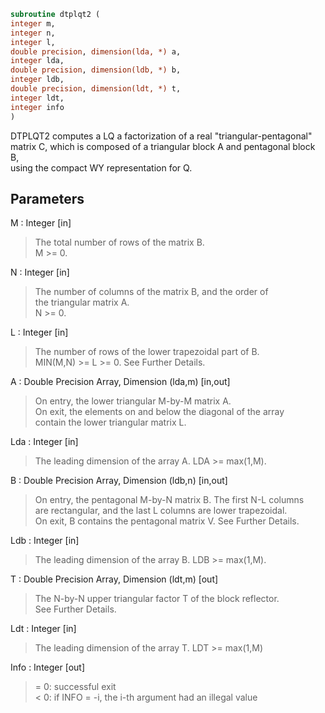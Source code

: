 ```fortran  
subroutine dtplqt2 (  
integer m,  
integer n,  
integer l,  
double precision, dimension(lda, *) a,  
integer lda,  
double precision, dimension(ldb, *) b,  
integer ldb,  
double precision, dimension(ldt, *) t,  
integer ldt,  
integer info  
)  
```  
  
DTPLQT2 computes a LQ a factorization of a real "triangular-pentagonal"  
matrix C, which is composed of a triangular block A and pentagonal block B,  
using the compact WY representation for Q.  
  
## Parameters  
M : Integer [in]  
> The total number of rows of the matrix B.  
> M >= 0.  
  
N : Integer [in]  
> The number of columns of the matrix B, and the order of  
> the triangular matrix A.  
> N >= 0.  
  
L : Integer [in]  
> The number of rows of the lower trapezoidal part of B.  
> MIN(M,N) >= L >= 0.  See Further Details.  
  
A : Double Precision Array, Dimension (lda,m) [in,out]  
> On entry, the lower triangular M-by-M matrix A.  
> On exit, the elements on and below the diagonal of the array  
> contain the lower triangular matrix L.  
  
Lda : Integer [in]  
> The leading dimension of the array A.  LDA >= max(1,M).  
  
B : Double Precision Array, Dimension (ldb,n) [in,out]  
> On entry, the pentagonal M-by-N matrix B.  The first N-L columns  
> are rectangular, and the last L columns are lower trapezoidal.  
> On exit, B contains the pentagonal matrix V.  See Further Details.  
  
Ldb : Integer [in]  
> The leading dimension of the array B.  LDB >= max(1,M).  
  
T : Double Precision Array, Dimension (ldt,m) [out]  
> The N-by-N upper triangular factor T of the block reflector.  
> See Further Details.  
  
Ldt : Integer [in]  
> The leading dimension of the array T.  LDT >= max(1,M)  
  
Info : Integer [out]  
> = 0: successful exit  
> < 0: if INFO = -i, the i-th argument had an illegal value  
  
